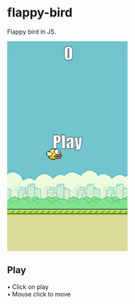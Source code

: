 # flappy-bird
Flappy bird in JS.

![Alt text](assets/demo.PNG?raw=true "Demo")

## Play

• Click on play  
• Mouse click to move  
